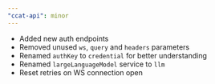 ```yaml
---
"ccat-api": minor
---
```


- Added new auth endpoints
- Removed unused `ws`, `query` and `headers` parameters
- Renamed `authKey` to `credential` for better understanding
- Renamed `largeLanguageModel` service to `llm`
- Reset retries on WS connection open
